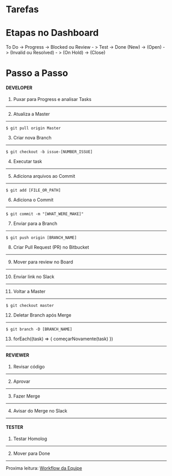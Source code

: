 Tarefas
=======

# Etapas no Dashboard

  To Do   ->   Progress   ->     Blocked ou Review    - >     Test      ->    Done
  (New)   ->   (Open)     ->   (Invalid ou Resolved)  - >   (On Hold)   ->   (Close)


# Passo a Passo


#### DEVELOPER
1. Puxar para Progress e analisar Tasks
---------------------------------------

2. Atualiza a Master
--------------------

```
$ git pull origin Master
```

3. Criar nova Branch
--------------------

```
$ git checkout -b issue-[NUMBER_ISSUE]
```

4. Executar task
----------------

5. Adiciona arquivos ao Commit
------------------------------

```
$ git add [FILE_OR_PATH]
```

6. Adiciona o Commit
--------------------

```
$ git commit -m "[WHAT_WERE_MAKE]"
```

7. Enviar para a Branch
-----------------------

```
$ git push origin [BRANCH_NAME]
```

8. Criar Pull Request (PR) no Bitbucket
---------------------------------------

9. Mover para review no Board
-----------------------------

10. Enviar link no Slack
------------------------

11. Voltar a Master
-------------------

```
$ git checkout master
```

12. Deletar Branch após Merge
-----------------------------

```
$ git branch -D [BRANCH_NAME]
```

13. forEach((task) => { começarNovamente(task) })
-------------------------------------------------


#### REVIEWER
1. Revisar código
-----------------

2. Aprovar
----------

3. Fazer Merge
--------------

4. Avisar do Merge no Slack
---------------------------


#### TESTER
1. Testar Homolog
-----------------

2. Mover para Done
------------------


Proxima leitura: [Workflow da Equipe](workflow.md)

